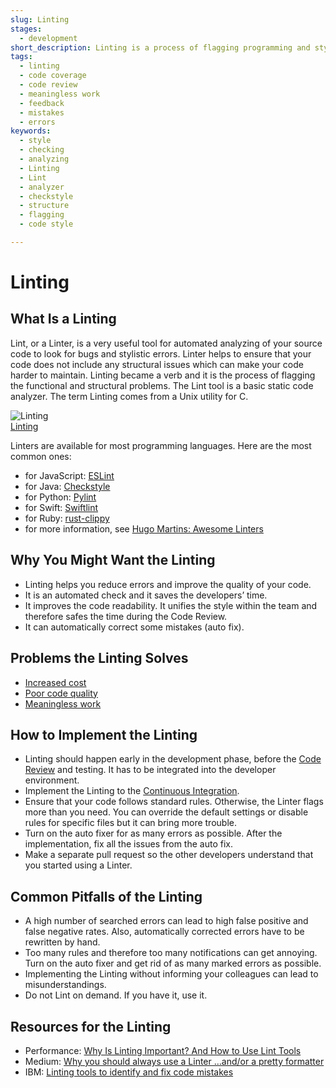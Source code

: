 ```yaml
---
slug: Linting
stages:
  - development
short_description: Linting is a process of flagging programming and stylistic errors and verifying the code quality. You can also use auto fixer to get rid of the flagged errors.
tags:
  - linting
  - code coverage
  - code review
  - meaningless work
  - feedback
  - mistakes
  - errors
keywords:
  - style
  - checking
  - analyzing
  - Linting
  - Lint
  - analyzer
  - checkstyle
  - structure
  - flagging
  - code style

---
```


# Linting

## What Is a Linting

Lint, or a Linter, is a very useful tool for automated analyzing of your source code to look for bugs and stylistic errors. Linter helps to ensure that your code does not include any structural issues which can make your code harder to maintain. Linting became a verb and it is the process of flagging the functional and structural problems. The Lint tool is a basic static code analyzer. The term Linting comes from a Unix utility for C.

![Linting](/files/linting.png)  
[Linting](https://www.perforce.com/blog/qac/why-linting-important-and-how-use-lint-tools/)

Linters are available for most programming languages. Here are the most common ones:

-   for JavaScript: [ESLint](https://github.com/eslint/eslint)
-   for Java: [Checkstyle](https://checkstyle.org/)
-   for Python: [Pylint](http://pylint.pycqa.org/en/latest/)
-   for Swift: [Swiftlint](https://realm.io/)
-   for Ruby: [rust-clippy](https://github.com/rust-lang/rust-clippy)
-   for more information, see [Hugo Martins: Awesome Linters](https://github.com/caramelomartins/awesome-linters)

## Why You Might Want the Linting

-   Linting helps you reduce errors and improve the quality of your code.
-   It is an automated check and it saves the developers’ time.
-   It improves the code readability. It unifies the style within the team and therefore safes the time during the Code Review.
-   It can automatically correct some mistakes (auto fix).

## Problems the Linting Solves

-   [Increased cost](/problems/increased-cost)
-   [Poor code quality](/problems/poor-code-quality)
-   [Meaningless work](/problems/meaningless-work)

## How to Implement the Linting

-   Linting should happen early in the development phase, before the [Code Review](practices/code-review) and testing. It has to be integrated into the developer environment.
-   Implement the Linting to the [Continuous Integration](/practices/continuous-integration).
-   Ensure that your code follows standard rules. Otherwise, the Linter flags more than you need. You can override the default settings or disable rules for specific files but it can bring more trouble.
-   Turn on the auto fixer for as many errors as possible. After the implementation, fix all the issues from the auto fix.
-   Make a separate pull request so the other developers understand that you started using a Linter.

## Common Pitfalls of the Linting

-   A high number of searched errors can lead to high false positive and false negative rates. Also, automatically corrected errors have to be rewritten by hand.
-   Too many rules and therefore too many notifications can get annoying. Turn on the auto fixer and get rid of as many marked errors as possible.
-   Implementing the Linting without informing your colleagues can lead to misunderstandings.
-   Do not Lint on demand. If you have it, use it.

## Resources for the Linting

-   Performance: [Why Is Linting Important? And How to Use Lint Tools](https://www.perforce.com/blog/qac/why-linting-important-and-how-use-lint-tools)
-   Medium: [Why you should always use a Linter …and/or a pretty formatter](https://medium.com/dailyjs/why-you-should-always-use-a-linter-and-or-pretty-formatter-bb5471115a76)
-   IBM: [Linting tools to identify and fix code mistakes](https://www.ibm.com/cloud/garage/practices/code/tool_lint/)
